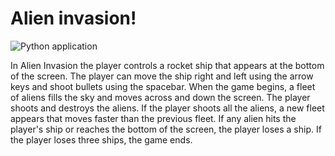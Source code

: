 # Alien invasion!
![Python application](https://github.com/leksoid/py-crash-course-game/workflows/Python%20application/badge.svg)

In Alien Invasion the player controls a rocket ship that appears at the bottom of the screen. 
The player can move the ship right and left using the arrow keys and shoot bullets using the spacebar.
When the game begins, a fleet of aliens fills the sky and moves across and down the screen.
The player shoots and destroys the aliens.
If the player shoots all the aliens, a new fleet appears that moves faster than the previous fleet. If any alien hits the player's ship or reaches the bottom of the screen, the player loses a ship.
If the player loses three ships, the game ends.
